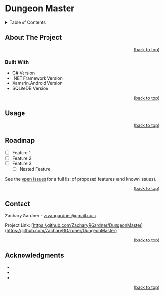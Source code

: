 <div id="top"></div>
<!--
*** Thanks for checking out the Best-README-Template. If you have a suggestion
*** that would make this better, please fork the repo and create a pull request
*** or simply open an issue with the tag "enhancement".
*** Don't forget to give the project a star!
*** Thanks again! Now go create something AMAZING! :D
-->
<!-- PROJECT SHIELDS -->
<!--
*** I'm using markdown "reference style" links for readability.
*** Reference links are enclosed in brackets [ ] instead of parentheses ( ).
*** See the bottom of this document for the declaration of the reference variables
*** for contributors-url, forks-url, etc. This is an optional, concise syntax you may use.
*** https://www.markdownguide.org/basic-syntax/#reference-style-links
-->
<div>
    <h1>Dungeon Master</h1>
</div>
<!-- TABLE OF CONTENTS -->
<details>
    <summary>Table of Contents</summary>
    <ol>
        <li>
            <a href="#about-the-project">About The Project</a>
            <ul>
                <li><a href="#built-with">Built With</a></li>
            </ul>
        </li>
        <li><a href="#usage">Usage</a></li>
        <li><a href="#roadmap">Roadmap</a></li>
        <li><a href="#contact">Contact</a></li>
        <li><a href="#acknowledgments">Acknowledgments</a></li>
    </ol>
</details>



<!-- ABOUT THE PROJECT -->
## About The Project




<p align="right">(<a href="#top">back to top</a>)</p>



### Built With

* C# Version
* .NET Framework Version
* Xamarin.Android Version
* SQLiteDB Version

<p align="right">(<a href="#top">back to top</a>)</p>



<!-- USAGE EXAMPLES -->
## Usage


<p align="right">(<a href="#top">back to top</a>)</p>



<!-- ROADMAP -->
## Roadmap

- [ ] Feature 1
- [ ] Feature 2
- [ ] Feature 3
    - [ ] Nested Feature

See the [open issues](https://github.com/ZacharyRGardner/DungeonMaster/issues) for a full list of proposed features (and known issues).

<p align="right">(<a href="#top">back to top</a>)</p>

<!-- CONTACT -->
## Contact

Zachary Gardner - zryangardner@gmail.com

Project Link: [https://github.com/ZacharyRGardner/DungeonMaster](https://github.com/ZacharyRGardner/DungeonMaster)

<p align="right">(<a href="#top">back to top</a>)</p>



<!-- ACKNOWLEDGMENTS -->
## Acknowledgments

* []()
* []()
* []()

<p align="right">(<a href="#top">back to top</a>)</p>



<!-- MARKDOWN LINKS & IMAGES -->
<!-- https://www.markdownguide.org/basic-syntax/#reference-style-links -->
[contributors-shield]: https://img.shields.io/github/contributors/ZacharyRGardner/DungeonMaster.svg?style=for-the-badge
[contributors-url]: https://github.com/ZacharyRGardner/DungeonMaster/graphs/contributors
[forks-shield]: https://img.shields.io/github/forks/ZacharyRGardner/DungeonMaster.svg?style=for-the-badge
[forks-url]: https://github.com/ZacharyRGardner/DungeonMaster/network/members
[stars-shield]: https://img.shields.io/github/stars/ZacharyRGardner/DungeonMaster.svg?style=for-the-badge
[stars-url]: https://github.com/ZacharyRGardner/DungeonMaster/stargazers
[issues-shield]: https://img.shields.io/github/issues/ZacharyRGardner/DungeonMaster.svg?style=for-the-badge
[issues-url]: https://github.com/ZacharyRGardner/DungeonMaster/issues
[license-shield]: https://img.shields.io/github/license/ZacharyRGardner/DungeonMaster.svg?style=for-the-badge
[license-url]: https://github.com/ZacharyRGardner/DungeonMaster/blob/master/LICENSE.txt
[linkedin-shield]: https://img.shields.io/badge/-LinkedIn-black.svg?style=for-the-badge&logo=linkedin&colorB=555
[linkedin-url]: https://linkedin.com/in/zryangardner

